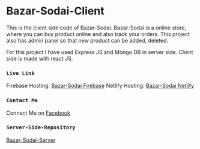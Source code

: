 # Bazar-Sodai-Client

This is the client side code of Bazar-Sodai. Bazar-Sodai is a online store, where you can buy product online and also track your orders. This project also has admin panel so that new product can be added, deleted.

For this project I have used Express JS and Mongo DB in server side. Client side is made with react JS.

### `Live Link`

Firebase Hosting: [Bazar-Sodai Firebase](https://bazar-sodai-5af88.web.app)
Netlify Hosting: [Bazar-Sodai Netlify](https://bazar-sodai.netlify.app)

### `Contact Me`

Connect Me on [Facebook](https://facebook.com/adhovi)

### `Server-Side-Repository`

[Bazar-Sodai-Server](https://github.com/adhovi/bazar-sodai-server)
